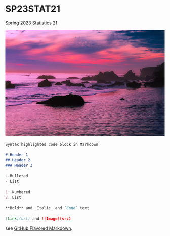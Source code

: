 # SP23STAT21
Spring 2023 Statistics 21

![Malibu](images/malibu-2080075_1920.jpeg)

```markdown
Syntax highlighted code block in Markdown

# Header 1
## Header 2
### Header 3

- Bulleted
- List

1. Numbered
2. List

**Bold** and _Italic_ and `Code` text

[Link](url) and ![Image](src)
```

see [GitHub Flavored Markdown](https://guides.github.com/features/mastering-markdown/).
